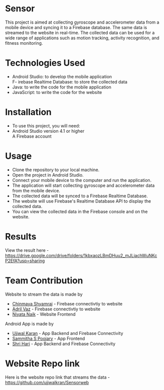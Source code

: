 # Sensor
This project is aimed at collecting gyroscope and accelerometer data from a mobile device and syncing it to a Firebase database. The same data is streamed to the website in real-time.
The collected data can be used for a wide range of applications such as motion tracking, activity recognition, and fitness monitoring.

# Technologies Used
- Android Studio: to develop the mobile application <br>
F- irebase Realtime Database: to store the collected data <br>
- Java: to write the code for the mobile application <br>
- JavaScript: to write the code for the website <br>

# Installation
- To use this project, you will need:
- Android Studio version 4.1 or higher <br>
A Firebase account

# Usage
- Clone the repository to your local machine. <br>
- Open the project in Android Studio. <br>
- Connect your mobile device to the computer and run the application. <br>
- The application will start collecting gyroscope and accelerometer data from the mobile device. <br>
- The collected data will be synced to a Firebase Realtime Database. <br>
- The website will use Firebase's Realtime Database API to display the collected data. <br>
- You can view the collected data in the Firebase console and on the website. <br>

# Results
 View the result here - https://drive.google.com/drive/folders/1kbxaozLBmDHuu2_mJLiachWuNKcP2EfA?usp=sharing
 
 # Team Contribution
 Website to stream the data is made by <br>
 - [Chinmaya Shyamraj](https://github.com/ChinmayaShyamaraj) - Firebase connectivtiy to website <br>
 - [Adril Vaz](https://github.com/adril27) - Firebase connectivtiy to website <br>
 - [Niyata Naik](https://github.com/NiyataNaik) - Website Frontend <br>

Android App is made by <br>
- [Ujjwal Karan](https://github.com/ujjwalkran) - App Backend and Firebase Connectivity <br>
- [Sammitha S Poojary](https://github.com/SammithaS) - App Frontend <br>
- [Shri Hari](https://github.com/Shri243) - App Backend and Firebase Connectivity <br>

# Website Repo link
Here is the website repo link that streams the data - https://github.com/ujjwalkran/Sensorweb
 
